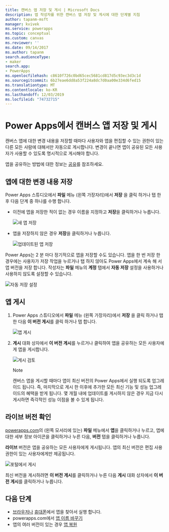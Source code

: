 ```yaml
---
title: 캔버스 앱 저장 및 게시 | Microsoft Docs
description: 앱 작성자를 위한 캔버스 앱 저장 및 게시에 대한 단계별 지침
author: tapanm-msft
manager: kvivek
ms.service: powerapps
ms.topic: conceptual
ms.custom: canvas
ms.reviewer: ''
ms.date: 09/14/2017
ms.author: tapanm
search.audienceType:
- maker
search.app:
- PowerApps
ms.openlocfilehash: c8610f726c0bd65cec5681cd817d5c93ec3d3c1d
ms.sourcegitcommit: 6b27eae6dd8a53f224a8dc7d0aa00e334d6fed15
ms.translationtype: MT
ms.contentlocale: ko-KR
ms.lasthandoff: 12/03/2019
ms.locfileid: "74732715"
---
```

# <a name="save-and-publish-a-canvas-app-in-power-apps"></a>Power Apps에서 캔버스 앱 저장 및 게시
캔버스 앱에 대한 변경 내용을 저장할 때마다 사용자와 앱을 편집할 수 있는 권한이 있는 다른 모든 사람에 대해서만 자동으로 게시합니다. 변경이 끝나면 앱이 공유된 모든 사용자가 사용할 수 있도록 명시적으로 게시해야 합니다.

앱을 공유하는 방법에 대한 정보는 [공유](share-app.md)를 참조하세요.

## <a name="save-changes-to-an-app"></a>앱에 대한 변경 내용 저장
Power Apps 스튜디오에서 **파일** 메뉴 (왼쪽 가장자리)에서 **저장** 을 클릭 하거나 탭 한 후 다음 단계 중 하나를 수행 합니다.

* 이전에 앱을 저장한 적이 없는 경우 이름을 지정하고 **저장**을 클릭하거나 누릅니다.

    ![새 앱 저장](./media/save-publish-app/save-as.png)
* 앱을 저장하지 않은 경우 **저장**을 클릭하거나 누릅니다.  

    ![업데이트된 앱 저장](./media/save-publish-app/save-app.png)

Power Apps는 2 분 마다 정기적으로 앱을 저장할 수도 있습니다. 앱을 한 번 저장 한 경우에는 사용자가 저장 작업을 누르거나 탭 하지 않아도 Power Apps에서 계속 해 서 앱 버전을 저장 합니다. 작성자는 **파일** 메뉴의 **계정** 탭에서 **자동 저장** 설정을 사용하거나 사용하지 않도록 설정할 수 있습니다.

![자동 저장 설정](./media/save-publish-app/autosave.png)

## <a name="publish-an-app"></a>앱 게시
1. Power Apps 스튜디오에서 **파일** 메뉴 (왼쪽 가장자리)에서 **저장** 을 클릭 하거나 탭 한 다음 **이 버전 게시**를 클릭 하거나 탭 합니다.

    ![앱 게시](./media/save-publish-app/publish-app.png)
2. **게시** 대화 상자에서 **이 버전 게시**를 누르거나 클릭하여 앱을 공유하는 모든 사용자에게 앱을 게시합니다.

   ![게시 검토](./media/save-publish-app/publish-review.png)

   > [!NOTE]
   > 캔버스 앱을 게시할 때마다 앱이 최신 버전의 Power Apps에서 실행 되도록 업그레이드 됩니다. 즉, 마지막으로 게시 한 이후에 추가한 모든 최신 기능 및 성능 업그레이드의 혜택을 받게 됩니다. 몇 개월 내에 업데이트를 게시하지 않은 경우 지금 다시 게시하면 즉각적인 성능 이점을 볼 수 있게 됩니다.

## <a name="identify-the-live-version"></a>라이브 버전 확인
[powerapps.com](https://make.powerapps.com?utm_source=padocs&utm_medium=linkinadoc&utm_campaign=referralsfromdoc)의 (왼쪽 모서리에 있는) **파일** 메뉴에서 **앱**을 클릭하거나 누르고, 앱에 대한 세부 정보 아이콘을 클릭하거나 누른 다음, **버전** 탭을 클릭하거나 누릅니다.

**라이브** 버전은 앱을 공유하는 모든 사용자에게 게시됩니다. 앱의 최신 버전은 편집 사용 권한이 있는 사용자에게만 제공됩니다.

![포털에서 게시](./media/save-publish-app/publish-portal.png)

최신 버전을 게시하려면 **이 버전 게시**를 클릭하거나 누른 다음 **게시** 대화 상자에서 **이 버전 게시**를 클릭하거나 누릅니다.

## <a name="next-steps"></a>다음 단계
* [브라우저나](../../user/run-app-browser.md) [휴대폰](../../user/run-app-client.md)에서 앱을 찾아서 실행 합니다.
* powerapps.com에서 [앱 이름 바꾸기](set-name-tile.md)
* 앱의 여러 버전이 있는 경우 [앱 복원](restore-an-app.md)
